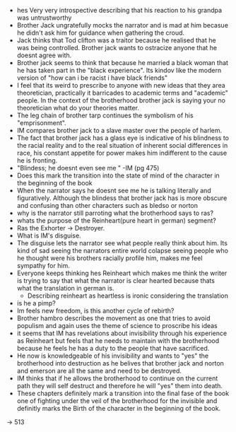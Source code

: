 - hes Very very introspective describing that his reaction to his grandpa was untrustworthy
- Brother Jack ungratefully mocks the narrator and is mad at him becasue he didn't ask him for guidance when gathering the croud.
- Jack thinks that Tod clifton was a traitor because he realised that he was being controlled. Brother jack wants to ostracize anyone that he doesnt agree with.
- Brother jack seems to think that because he married a black woman that he has taken part in the "black experience". Its kindov like the modern version of "how can i be racist i have black friends"
- I feel that its weird to prescribe to anyone with new ideas that they area theoretician, practically it barricades to academic terms and "academic" people. In the context of the brotherhood brother jack is saying your no theoretician what do your theories matter.
- The leg chain of brother tarp continues the symbolism of his "emprisonment".
- IM compares brother jack to a slave master over the people of harlem.
- The fact that brother jack has a glass eye is indicative of his blindness to the racial reality and to the real situation of inherent social differences in race, his constant appetite for power makes him indifferent to the cause he is fronting. 
- "Blindess; he doesnt even see me " -IM (pg 475)
- Does this mark the transition into the state of mind of the character in the beginning of the book 
- When the narrator says he doesnt see me he is talking literally and figuratively. Although the blindess that brother jack has is more obscure and confusing than other characters such as bledso or norton
- why is the narrator still parroting what the brotherhood says to ras?
- whats the purpose of the Reinheart(pure heart in german) segment? 
- Ras the Exhorter $\rightarrow$ Destroyer.
- What is IM's disguise.
- The disguise lets the narrator see what people really think about him. Its kind of sad seeing the narrators entire world colapse seeing people who he thought were his brothers racially profile him, makes me feel sympathy for him.
- Everyone keeps thinking hes Reinheart which makes me think the writer is trying to say that what the narrator is clear hearted because thats what the translation in german is.
	- Describing reinheart as heartless is ironic considering the translation
- is he a pimp?
- Im feels new freedom, is this another cycle of rebirth?
- Brother hambro describes the movement as one that tries to avoid populism and again uses the theme of science to proscribe his ideas
- it seems that IM has revelations about invisibility through his experience as Reinheart  but feels that he needs to maintain with the brotherhood because he feels he has a duty to the people that have sacrificed.
- He now is knowledgeable of his invisibility and wants to "yes" the brotherhood into destruction as he belives that brother jack and norton and emerson are all the same and need to be destroyed.
- IM thinks that if he allows the brotherhood to continue on the current path they will self destruct and therefore he will "yes" them into death.
- These chapters definitely mark a transition into the final fase of the book one of fighting under the veil of the brotherhood for the invisible and definitly marks the Birth of the character in the beginning of the book.

-> 513